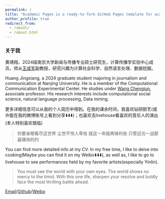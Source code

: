 ```yaml
---
permalink: /
title: "Academic Pages is a ready-to-fork GitHub Pages template for academic personal websites"
author_profile: true
redirect_from: 
  - /about/
  - /about.html
---
```

### 关于我
黄靖翔，2024级南京大学新闻与传播专业硕士研究生，计算传播学实验中心成员，师从[王成军](https://chengjun.github.io/)副教授，研究兴趣为计算社会科学、自然语言处理、数据挖掘。

Huang Jingxiang, a 2024 graduate student majoring in journalism and communication at Nanjing University. He is a member of the Computational Communication Experimental Center. He studies under [Wang Chengjun](https://Chengjun.github.io/), associate professor. His research interests include computational social science, natural language processing, Data mining.

更多详细信息可以从我的个人简历中得到。在我的课余时间，我喜欢钻研厨艺(或许能在我的微博账号上看到分享⬇️⬇️⬇️)；也喜欢去livehouse看喜欢的音乐人的演出(本人特别喜欢银临)
> 你要亲眼看尽这世界 尘世不怜人卑怯 就这一命就再锋利些 只管迎刃一战那最痛快的约

You can find more detailed info at my CV. In my free time, I like to delve into cooking(Maybe you can find it on my Weibo⬇️⬇️⬇️), as well as, I like to go to livehouse to see performances held by my favorite artists(especially Yinlin).
> You must see the world with your own eyes. The world shows no mercy to the timid. With this one life, sharpen your resolve and boldly face the most thrilling battle ahead.

[Email](raconz1211@gmail.com)/[Github](https://github.com/Huang-Jingxiang)/[Weibo](https://weibo.com/u/7313617592)
